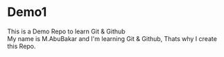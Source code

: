 # Demo1
This is a Demo Repo to learn Git & Github
<br>
My name is M.AbuBakar and I'm learning Git & Github, Thats why I create this Repo.
